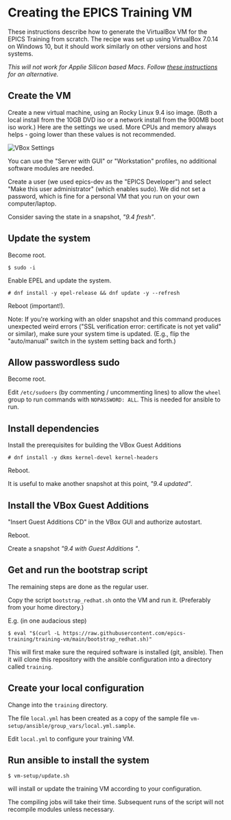 # Creating the EPICS Training VM

These instructions describe how to generate the VirtualBox VM
for the EPICS Training from scratch.
The recipe was set up using VirtualBox 7.0.14 on Windows 10,
but it should work similarly on other versions and host systems.

*This will not work for Applie Silicon based Macs. Follow
[these instructions](/doc/creating-vm-from-scratch-apple-silicon.md) for an alternative.*

## Create the VM

Create a new virtual machine, using an Rocky Linux 9.4 iso image.
(Both a local install from the 10GB DVD iso
or a network install from the 900MB boot iso work.)
Here are the settings we used.
More CPUs and memory always helps -
going lower than these values is not recommended.

![VBox Settings](/doc/training-vm-parameters.png?raw=true "VBox Settings")

You can use the "Server with GUI" or "Workstation" profiles,
no additional software modules are needed.

Create a user (we used epics-dev as the "EPICS Developer")
and select "Make this user administrator" (which enables sudo).
We did not set a password, which is fine for a personal VM
that you run on your own computer/laptop.

Consider saving the state in a snapshot, *"9.4 fresh"*.

## Update the system

Become root.
```
$ sudo -i
```

Enable EPEL and update the system.
```
# dnf install -y epel-release && dnf update -y --refresh
```

Reboot (important!).

Note: If you're working with an older snapshot
and this command produces unexpected weird errors
("SSL verification error: certificate is not yet valid" or similar),
make sure your system time is updated.
(E.g., flip the "auto/manual" switch in the system setting back and forth.)

## Allow passwordless sudo

Become root.

Edit `/etc/sudoers` (by commenting / uncommenting lines)
to allow the `wheel` group to run commands with `NOPASSWORD: ALL`.
This is needed for ansible to run.

## Install dependencies

Install the prerequisites for building the VBox Guest Additions
```
# dnf install -y dkms kernel-devel kernel-headers
```

Reboot.

It is useful to make another snapshot at this point, *"9.4 updated"*.

## Install the VBox Guest Additions

"Insert Guest Additions CD" in the VBox GUI and authorize autostart.

Reboot.

Create a snapshot *"9.4 with Guest Additions <VBox version>"*.

## Get and run the bootstrap script

The remaining steps are done as the regular user.

Copy the script `bootstrap_redhat.sh` onto the VM and run it.
(Preferably from your home directory.)

E.g. (in one audacious step)
```
$ eval "$(curl -L https://raw.githubusercontent.com/epics-training/training-vm/main/bootstrap_redhat.sh)"
```

This will first make sure the required software is installed (git, ansible).
Then it will clone this repository with the ansible configuration
into a directory called `training`.

## Create your local configuration

Change into the `training` directory.

The file `local.yml` has been created as a copy
of the sample file `vm-setup/ansible/group_vars/local.yml.sample`.

Edit `local.yml` to configure your training VM.

## Run ansible to install the system

```
$ vm-setup/update.sh
```
will install or update the training VM according to your configuration.

The compiling jobs will take their time.
Subsequent runs of the script will not recompile modules unless necessary.
